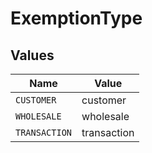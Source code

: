 # ExemptionType


## Values

| Name          | Value         |
| ------------- | ------------- |
| `CUSTOMER`    | customer      |
| `WHOLESALE`   | wholesale     |
| `TRANSACTION` | transaction   |